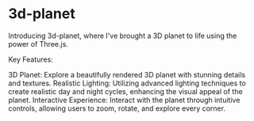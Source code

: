# 3d-planet
Introducing 3d-planet, where I've brought a 3D planet to life using the power of Three.js. 
 

Key Features:

3D Planet: Explore a beautifully rendered 3D planet with stunning details and textures.
Realistic Lighting: Utilizing advanced lighting techniques to create realistic day and night cycles, enhancing the visual appeal of the planet.
Interactive Experience: Interact with the planet through intuitive controls, allowing users to zoom, rotate, and explore every corner.

 
